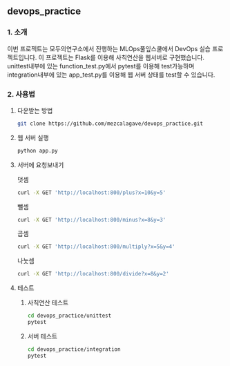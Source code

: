 ##  devops_practice

### 1. 소개

이번 프로젝트는 모두의연구소에서 진행하는 MLOps풀잎스쿨에서 DevOps 실습 프로젝트입니다.
이 프로젝트는 Flask를 이용해 사칙연산을 웹서버로 구현했습니다.
unittest내부에 있는 function_test.py에서 pytest를 이용해 test가능하며 integration내부에 있는 app_test.py를 이용해 웹 서버 상태를 test할 수 있습니다.

### 2. 사용법

1. 다운받는 방법

   ```bash
   git clone https://github.com/mezcalagave/devops_practice.git
   ```

2. 웹 서버 실행

   ```bash
   python app.py
   ```

3. 서버에 요청보내기

   덧셈

   ```bash
   curl -X GET 'http://localhost:800/plus?x=10&y=5'
   ```

   뺄셈

   ```bash
   curl -X GET 'http://localhost:800/minus?x=8&y=3'
   ```

   곱셈

   ```bash
   curl -X GET 'http://localhost:800/multiply?x=5&y=4'
   ```

   나눗셈

   ```bash
   curl -X GET 'http://localhost:800/divide?x=8&y=2'
   ```

4. 테스트

   1. 사칙연산 테스트

      ```bash
      cd devops_practice/unittest
      pytest
      ```

   2. 서버 테스트

      ```bash
      cd devops_practice/integration
      pytest
      ```

      

